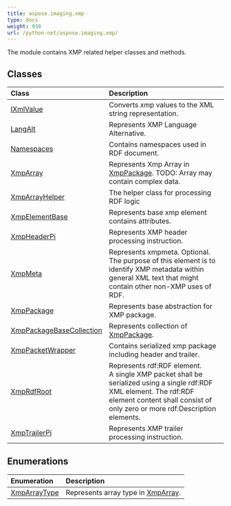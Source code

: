 ```yaml
---
title: aspose.imaging.xmp
type: docs
weight: 930
url: /python-net/aspose.imaging.xmp/
---
```



The module contains XMP related helper classes and methods.

## **Classes**
| **Class** | **Description** |
| :- | :- |
| [IXmlValue](/imaging/python-net/aspose.imaging.xmp/ixmlvalue/) | Converts xmp values to the XML string representation. |
| [LangAlt](/imaging/python-net/aspose.imaging.xmp/langalt/) | Represents XMP Language Alternative. |
| [Namespaces](/imaging/python-net/aspose.imaging.xmp/namespaces/) | Contains namespaces used in RDF document. |
| [XmpArray](/imaging/python-net/aspose.imaging.xmp/xmparray/) | Represents Xmp Array in [XmpPackage](/imaging/python-net/aspose.imaging.xmp/xmppackage/). TODO: Array may contain complex data. |
| [XmpArrayHelper](/imaging/python-net/aspose.imaging.xmp/xmparrayhelper/) | The helper class for processing RDF logic |
| [XmpElementBase](/imaging/python-net/aspose.imaging.xmp/xmpelementbase/) | Represents base xmp element contains attributes. |
| [XmpHeaderPi](/imaging/python-net/aspose.imaging.xmp/xmpheaderpi/) | Represents XMP header processing instruction. |
| [XmpMeta](/imaging/python-net/aspose.imaging.xmp/xmpmeta/) | Represents xmpmeta. Optional.<br/>            The purpose of this element is to identify XMP metadata within general XML text that might contain other non-XMP uses of RDF. |
| [XmpPackage](/imaging/python-net/aspose.imaging.xmp/xmppackage/) | Represents base abstraction for XMP package. |
| [XmpPackageBaseCollection](/imaging/python-net/aspose.imaging.xmp/xmppackagebasecollection/) | Represents collection of [XmpPackage](/imaging/python-net/aspose.imaging.xmp/xmppackage/). |
| [XmpPacketWrapper](/imaging/python-net/aspose.imaging.xmp/xmppacketwrapper/) | Contains serialized xmp package including header and trailer. |
| [XmpRdfRoot](/imaging/python-net/aspose.imaging.xmp/xmprdfroot/) | Represents rdf:RDF element.<br/>            A single XMP packet shall be serialized using a single rdf:RDF XML element. The rdf:RDF element content shall consist of only zero or more rdf:Description elements. |
| [XmpTrailerPi](/imaging/python-net/aspose.imaging.xmp/xmptrailerpi/) | Represents XMP trailer processing instruction. |
## **Enumerations**
| **Enumeration** | **Description** |
| :- | :- |
| [XmpArrayType](/imaging/python-net/aspose.imaging.xmp/xmparraytype/) | Represents array type in [XmpArray](/imaging/python-net/aspose.imaging.xmp/xmparray/). |
